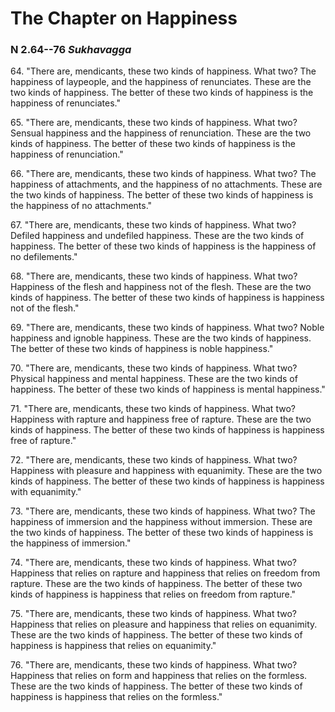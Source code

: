# The Chapter on Happiness

### N 2.64--76 *Sukhavagga*

64\. "There are, mendicants, these two kinds of happiness. What two? The
happiness of laypeople, and the happiness of renunciates. These are the
two kinds of happiness. The better of these two kinds of happiness is
the happiness of renunciates."

<!--pg-->
65\. "There are, mendicants, these two kinds of happiness. What two? Sensual
happiness and the happiness of renunciation. These are the two kinds of
happiness. The better of these two kinds of happiness is the happiness
of renunciation."

<!--pg-->
66\. "There are, mendicants, these two kinds of happiness. What two? The
happiness of attachments, and the happiness of no attachments. These are
the two kinds of happiness. The better of these two kinds of happiness
is the happiness of no attachments."

<!--pg-->
67\. "There are, mendicants, these two kinds of happiness. What two? Defiled
happiness and undefiled happiness. These are the two kinds of happiness.
The better of these two kinds of happiness is the happiness of no
defilements."

<!--pg-->
68\. "There are, mendicants, these two kinds of happiness. What two?
Happiness of the flesh and happiness not of the flesh. These are the two
kinds of happiness. The better of these two kinds of happiness is
happiness not of the flesh."

<!--pg-->
69\. "There are, mendicants, these two kinds of happiness. What two? Noble
happiness and ignoble happiness. These are the two kinds of happiness.
The better of these two kinds of happiness is noble happiness."

<!--pg-->
70\. "There are, mendicants, these two kinds of happiness. What two? Physical
happiness and mental happiness. These are the two kinds of happiness.
The better of these two kinds of happiness is mental happiness."

<!--pg-->
71\. "There are, mendicants, these two kinds of happiness. What two?
Happiness with rapture and happiness free of rapture. These are the two
kinds of happiness. The better of these two kinds of happiness is
happiness free of rapture."

<!--pg-->
72\. "There are, mendicants, these two kinds of happiness. What two?
Happiness with pleasure and happiness with equanimity. These are the two
kinds of happiness. The better of these two kinds of happiness is
happiness with equanimity."

<!--pg-->
73\. "There are, mendicants, these two kinds of happiness. What two? The
happiness of immersion and the happiness without immersion. These are
the two kinds of happiness. The better of these two kinds of happiness
is the happiness of immersion."

<!--pg-->
74\. "There are, mendicants, these two kinds of happiness. What two?
Happiness that relies on rapture and happiness that relies on freedom
from rapture. These are the two kinds of happiness. The better of these
two kinds of happiness is happiness that relies on freedom from
rapture."

<!--pg-->
75\. "There are, mendicants, these two kinds of happiness. What two?
Happiness that relies on pleasure and happiness that relies on
equanimity. These are the two kinds of happiness. The better of these
two kinds of happiness is happiness that relies on equanimity."

<!--pg-->
76\. "There are, mendicants, these two kinds of happiness. What two?
Happiness that relies on form and happiness that relies on the formless.
These are the two kinds of happiness. The better of these two kinds of
happiness is happiness that relies on the formless."
